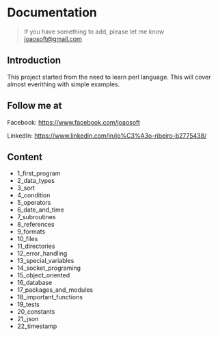 # Documentation
> If you have something to add, please let me know joaosoft@gmail.com

## Introduction
This project started from the need to learn perl language. This will cover almost everithing with simple examples.

## Follow me at
Facebook: https://www.facebook.com/joaosoft

LinkedIn: https://www.linkedin.com/in/jo%C3%A3o-ribeiro-b2775438/

## Content
- 1_first_program
- 2_data_types
- 3_sort
- 4_condition
- 5_operators
- 6_date_and_time
- 7_subroutines
- 8_references
- 9_formats
- 10_files
- 11_directories
- 12_error_handling
- 13_special_variables
- 14_socket_programing
- 15_object_oriented
- 16_database
- 17_packages_and_modules
- 18_important_functions
- 19_tests
- 20_constants
- 21_json
- 22_timestamp